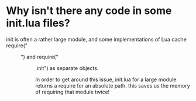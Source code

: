 
# Why isn't there any code in some init.lua files?

init is often a rather large module, and some implementations of 
Lua cache require("<dir>") and require("<dir>.init") as separate objects.

In order to get around this issue, init.lua for a large module returns 
a require for an absolute path. this saves us the memory of requiring that module twice!